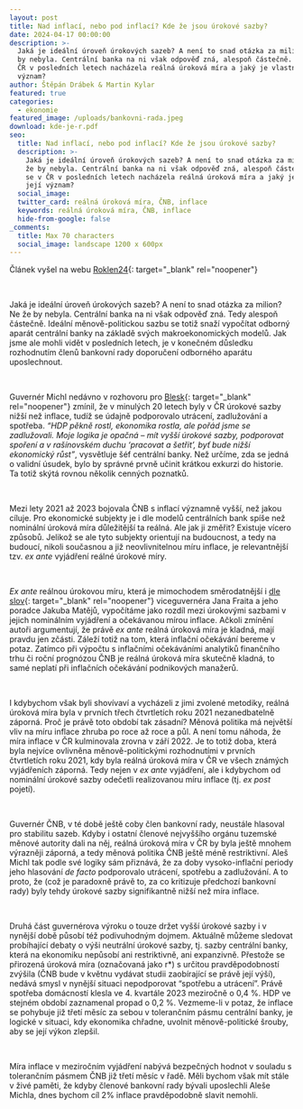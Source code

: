 ```yaml
---
layout: post
title: Nad inflací, nebo pod inflací? Kde že jsou úrokové sazby?
date: 2024-04-17 00:00:00
description: >-
  Jaká je ideální úroveň úrokových sazeb? A není to snad otázka za milion? Ne že
  by nebyla. Centrální banka na ni však odpověď zná, alespoň částečně. Kde se v
  ČR v posledních letech nacházela reálná úroková míra a jaký je vlastně její
  význam?
author: Štěpán Drábek & Martin Kylar
featured: true
categories:
  - ekonomie
featured_image: /uploads/bankovni-rada.jpeg
download: kde-je-r.pdf
seo:
  title: Nad inflací, nebo pod inflací? Kde že jsou úrokové sazby?
  description: >-
    Jaká je ideální úroveň úrokových sazeb? A není to snad otázka za milion? Ne
    že by nebyla. Centrální banka na ni však odpověď zná, alespoň částečně. Kde
    se v ČR v posledních letech nacházela reálná úroková míra a jaký je vlastně
    její význam?
  social_image:
  twitter_card: reálná úroková míra, ČNB, inflace
  keywords: reálná úroková míra, ČNB, inflace
  hide-from-google: false
_comments:
  title: Max 70 characters
  social_image: landscape 1200 x 600px
---
```

Článek vyšel na webu [Roklen24](https://roklen24.cz/nad-inflaci-nebo-pod-inflaci-kde-ze-jsou-urokove-sazby/ "Roklen24"){: target="_blank" rel="noopener"}

&nbsp;

Jaká je ideální úroveň úrokových sazeb? A není to snad otázka za milion? Ne že by nebyla. Centrální banka na ni však odpověď zná. Tedy alespoň částečně. Ideální měnově-politickou sazbu se totiž snaží vypočítat odborný aparát centrální banky na základě svých makroekonomických modelů. Jak jsme ale mohli vidět v posledních letech, je v konečném důsledku rozhodnutím členů bankovní rady doporučení odborného aparátu uposlechnout.

&nbsp;

Guvernér Michl nedávno v rozhovoru pro [Blesk](https://www.cnb.cz/cs/verejnost/servis-pro-media/autorske-clanky-rozhovory-s-predstaviteli-cnb/Cenova-stabilita-obnovena.-Zustaneme-jestrabi/){: target="_blank" rel="noopener"} zmínil, že v minulých 20 letech byly v ČR úrokové sazby nižší než inflace, tudíž se údajně podporovalo utrácení, zadlužování a spotřeba. *“HDP pěkně rostl, ekonomika rostla, ale pořád jsme se zadlužovali. Moje logika je opačná – mít vyšší úrokové sazby, podporovat spoření a v rašínovském duchu ‘pracovat a šetřit’, byť bude nižší ekonomický růst”*, vysvětluje šéf centrální banky. Než určíme, zda se jedná o validní úsudek, bylo by správné prvně učinit krátkou exkurzi do historie. Ta totiž skýtá rovnou několik cenných poznatků.

&nbsp;

Mezi lety 2021 až 2023 bojovala ČNB s inflací významně vyšší, než jakou cíluje. Pro ekonomické subjekty je i dle modelů centrálních bank spíše než nominální úroková míra důležitější ta reálná. Ale jak ji změřit? Existuje vícero způsobů. Jelikož se ale tyto subjekty orientují na budoucnost, a tedy na budoucí, nikoli současnou a již neovlivnitelnou míru inflace, je relevantnější tzv. *ex ante* vyjádření reálné úrokové míry.

&nbsp;

*Ex ante* reálnou úrokovou míru, která je mimochodem směrodatnější i [dle slov](https://www.cnb.cz/en/about_cnb/cnblog/Are-interest-rates-really-unusually-low-by-comparison-to-inflation/){: target="_blank" rel="noopener"} viceguvernéra Jana Fraita a jeho poradce Jakuba Matějů, vypočítáme jako rozdíl mezi úrokovými sazbami v jejich nominálním vyjádření a očekávanou mírou inflace. Ačkoli zmínění autoři argumentují, že právě *ex ante* reálná úroková míra je kladná, mají pravdu jen zčásti. Záleží totiž na tom, která inflační očekávání bereme v potaz. Zatímco při výpočtu s inflačními očekáváními analytiků finančního trhu či roční prognózou ČNB je reálná úroková míra skutečně kladná, to samé neplatí při inflačních očekávání podnikových manažerů.

&nbsp;

I kdybychom však byli shovívaví a vycházeli z jimi zvolené metodiky, reálná úroková míra byla v prvních třech čtvrtletích roku 2021 nezanedbatelně záporná. Proč je právě toto období tak zásadní? Měnová politika má největší vliv na míru inflace zhruba po roce až roce a půl. A není tomu náhoda, že míra inflace v ČR kulminovala zrovna v září 2022. Je to totiž doba, která byla nejvíce ovlivněna měnově-politickými rozhodnutími v prvních čtvrtletích roku 2021, kdy byla reálná úroková míra v ČR ve všech známých vyjádřeních záporná. Tedy nejen v *ex ante* vyjádření, ale i kdybychom od nominální úrokové sazby odečetli realizovanou míru inflace (tj. *ex post* pojetí).

&nbsp;

Guvernér ČNB, v té době ještě coby člen bankovní rady, neustále hlasoval pro stabilitu sazeb. Kdyby i ostatní členové nejvyššího orgánu tuzemské měnové autority dali na něj, reálná úroková míra v ČR by byla ještě mnohem výrazněji záporná, a tedy měnová politika ČNB ještě méně restriktivní. Aleš Michl tak podle své logiky sám přiznává, že za doby vysoko-inflační periody jeho hlasování *de facto* podporovalo utrácení, spotřebu a zadlužování. A to proto, že (což je paradoxně právě to, za co kritizuje předchozí bankovní rady) byly tehdy úrokové sazby signifikantně nižší než míra inflace.

&nbsp;

Druhá část guvernérova výroku o touze držet vyšší úrokové sazby i v nynější době působí též podivuhodným dojmem. Aktuálně můžeme sledovat probíhající debaty o výši neutrální úrokové sazby, tj. sazby centrální banky, která na ekonomiku nepůsobí ani restriktivně, ani expanzivně. Přestože se přirozená úroková míra (označovaná jako r\*) s určitou pravděpodobností zvýšila (ČNB bude v květnu vydávat studii zaobírající se právě její výší), nedává smysl v nynější situaci nepodporovat “spotřebu a utrácení”. Právě spotřeba domácností klesla ve 4. kvartále 2023 meziročně o 0,4 %. HDP ve stejném období zaznamenal propad o 0,2 %. Vezmeme-li v potaz, že inflace se pohybuje již třetí měsíc za sebou v tolerančním pásmu centrální banky, je logické v situaci, kdy ekonomika chřadne, uvolnit měnově-politické šrouby, aby se její výkon zlepšil.

&nbsp;

Míra inflace v meziročním vyjádření nabývá bezpečných hodnot v souladu s tolerančním pásmem ČNB již třetí měsíc v řadě. Měli bychom však mít stále v živé paměti, že kdyby členové bankovní rady bývali uposlechli Aleše Michla, dnes bychom cíl 2% inflace pravděpodobně slavit nemohli.

&nbsp;